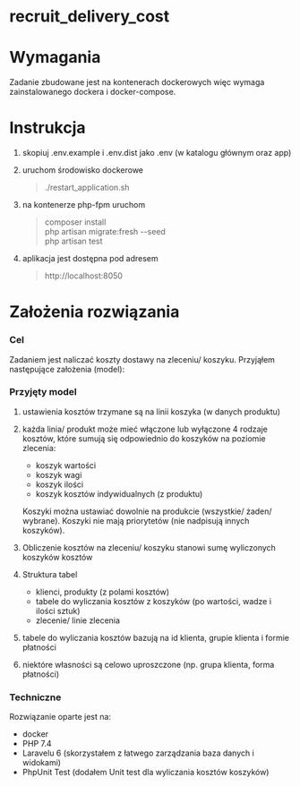 recruit_delivery_cost
==================================

# Wymagania 

Zadanie zbudowane jest na kontenerach dockerowych więc wymaga zainstalowanego dockera i docker-compose.
 

# Instrukcja

1. skopiuj .env.example i .env.dist jako .env (w katalogu głównym oraz app)
2. uruchom środowisko dockerowe

    > ./restart_application.sh  

3. na kontenerze php-fpm uruchom

    > composer install  
    php artisan migrate:fresh --seed  
    php artisan test

4. aplikacja jest dostępna pod adresem 
    > http://localhost:8050 
    
    
# Założenia rozwiązania

### Cel

Zadaniem jest naliczać koszty dostawy na zleceniu/ koszyku. 
Przyjąłem następujące założenia (model):

### Przyjęty model

1.  ustawienia kosztów trzymane są na linii koszyka (w danych produktu)
2.  każda linia/ produkt może mieć włączone lub wyłączone 4 rodzaje kosztów, 
które sumują się odpowiednio do koszyków na poziomie zlecenia: 
    * koszyk wartości
    * koszyk wagi
    * koszyk ilości
    * koszyk kosztów indywidualnych (z produktu)

    Koszyki można ustawiać dowolnie na produkcie (wszystkie/ żaden/ wybrane). 
    Koszyki nie mają priorytetów (nie nadpisują innych koszyków).  
3.  Obliczenie kosztów na zleceniu/ koszyku stanowi sumę wyliczonych koszyków kosztów
4.  Struktura tabel
    *   klienci, produkty (z polami kosztów)
    *   tabele do wyliczania kosztów z koszyków (po wartości, wadze i ilości sztuk)
    *   zlecenie/ linie zlecenia 
5. tabele do wyliczania kosztów bazują na id klienta, grupie klienta i formie płatności
6. niektóre własności są celowo uproszczone (np. grupa klienta, forma płatności)

### Techniczne

Rozwiązanie oparte jest na:
* docker 
* PHP 7.4 
* Laravelu 6 (skorzystałem z łatwego zarządzania baza danych i widokami)
* PhpUnit Test (dodałem Unit test dla wyliczania kosztów koszyków) 

